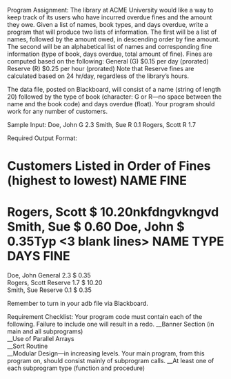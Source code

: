 Program Assignment:
The library at ACME University would like a way to keep track of its users who have incurred overdue fines and the amount they owe.  Given a list of names, book types, and days overdue, write a program that will produce two lists of information.  The first will be a list of names, followed by the amount owed, in descending order by fine amount. The second will be an alphabetical list of names and corresponding fine information (type of book, days overdue, total amount of fine).  Fines are computed based on the following:
		General (G)	$0.15 per day (prorated)
		Reserve (R)	$0.25 per hour (prorated)
Note that Reserve fines are calculated based on 24 hr/day, regardless of the library’s hours.

The data file, posted on Blackboard, will consist of a name (string of length 20) followed by the type of book (character:  G or R—no space between the name and the book code) and days overdue (float).   Your program should work for any number of customers.

Sample Input:
Doe, John           G 2.3
Smith, Sue          R 0.1
Rogers, Scott      R 1.7

Required Output Format:

Customers Listed in Order of Fines (highest to lowest)
NAME				                           FINE
===========================================
Rogers, Scott		           $ 10.20nkfdngvkngvd
Smith, Sue		           $   0.60
Doe, John 		           $   0.35Typ
<3 blank lines>
NAME		TYPE		DAYS		FINE
===========================================
Doe, John	General	2.3                  $   0.35	
Rogers, Scott	Reserve	1.7	            $  10.20     
Smith, Sue	Reserve	0.1                  $   0.35	


Remember to turn in your adb file via Blackboard.  

Requirement Checklist:
Your program code must contain each of the following.  Failure to include one will result in a redo.
__Banner Section (in main and all subprograms)				
__Use of Parallel Arrays 	
__Sort Routine				
__Modular Design—in increasing levels.  Your main program, from this program on, should consist mainly of            subprogram calls.
__At least one of each subprogram type (function and procedure)
